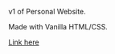 v1 of Personal Website.

Made with Vanilla HTML/CSS.

[Link here](https://cl0udc0der.github.io/site-v1/)
